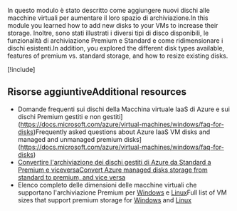 <span data-ttu-id="75556-101">In questo modulo è stato descritto come aggiungere nuovi dischi alle macchine virtuali per aumentare il loro spazio di archiviazione.</span><span class="sxs-lookup"><span data-stu-id="75556-101">In this module you learned how to add new disks to your VMs to increase their storage.</span></span> <span data-ttu-id="75556-102">Inoltre, sono stati illustrati i diversi tipi di disco disponibili, le funzionalità di archiviazione Premium e Standard e come ridimensionare i dischi esistenti.</span><span class="sxs-lookup"><span data-stu-id="75556-102">In addition, you explored the different disk types available, features of premium vs. standard storage, and how to resize existing disks.</span></span>

[!include[](../../../includes/azure-sandbox-cleanup.md)]

## <a name="additional-resources"></a><span data-ttu-id="75556-103">Risorse aggiuntive</span><span class="sxs-lookup"><span data-stu-id="75556-103">Additional resources</span></span>

- <span data-ttu-id="75556-104">Domande frequenti sui dischi della Macchina virtuale IaaS di Azure e sui dischi Premium gestiti e non gestiti](https://docs.microsoft.com/azure/virtual-machines/windows/faq-for-disks)</span><span class="sxs-lookup"><span data-stu-id="75556-104">Frequently asked questions about Azure IaaS VM disks and managed and unmanaged premium disks](https://docs.microsoft.com/azure/virtual-machines/windows/faq-for-disks)</span></span>
- [<span data-ttu-id="75556-105">Convertire l'archiviazione dei dischi gestiti di Azure da Standard a Premium e viceversa</span><span class="sxs-lookup"><span data-stu-id="75556-105">Convert Azure managed disks storage from standard to premium, and vice versa</span></span>](https://docs.microsoft.com/azure/virtual-machines/linux/convert-disk-storage)
- <span data-ttu-id="75556-106">Elenco completo delle dimensioni delle macchine virtuali che supportano l'archiviazione Premium per [Windows](https://docs.microsoft.com/azure/virtual-machines/windows/sizes) e [Linux](https://docs.microsoft.com/azure/virtual-machines/linux/sizes)</span><span class="sxs-lookup"><span data-stu-id="75556-106">Full list of VM sizes that support premium storage for [Windows](https://docs.microsoft.com/azure/virtual-machines/windows/sizes) and [Linux](https://docs.microsoft.com/azure/virtual-machines/linux/sizes)</span></span>
